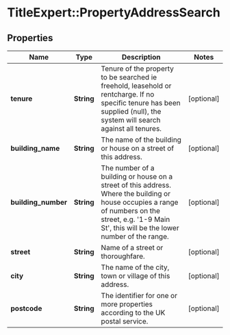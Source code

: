 # TitleExpert::PropertyAddressSearch

## Properties
Name | Type | Description | Notes
------------ | ------------- | ------------- | -------------
**tenure** | **String** | Tenure of the property to be searched ie freehold, leasehold or rentcharge. If no specific tenure has been supplied (null), the system will search against all tenures. | [optional] 
**building_name** | **String** | The name of the building or house on a street of this address. | [optional] 
**building_number** | **String** | The number of a building or house on a street of this address. Where the building or house occupies a range of numbers on the street, e.g. &#39;1-9 Main St&#39;, this will be the lower number of the range. | [optional] 
**street** | **String** | Name of a street or thoroughfare. | [optional] 
**city** | **String** | The name of the city, town or village of this address. | [optional] 
**postcode** | **String** | The identifier for one or more properties according to the UK postal service. | [optional] 


